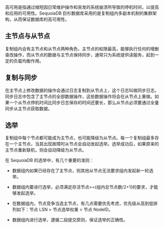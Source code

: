 [^_^]:
    高可用
    作者：杨磊
    时间：20190521
    评审意见
    王涛：
    许建辉：
    市场部：20190528


高可用是指通过缩短因日常维护操作和突发的系统崩溃所导致的停机时间，以提高和应用的可用性。SequoiaDB 巨杉数据库采用的是复制组内多副本机制的集群架构，从而保证数据库的高可用性。

主节点与从节点
----
复制组内会有主节点和从节点两种角色，主节点的权限最高，能够执行任何的增删查改操作，而从节点的数据与主节点保持同步，通常只为系统提供读服务，起到一定的负载均衡作用。

复制与同步
----

在主节点上修改数据的操作会通过日志复制到从节点上，这个日志叫做同步日志。同步日志中包含了主节点的全部数据操作，这些数据操作将会在从节点上重做。如果一个从节点停机时间比同步日志保存的时间还要长，那么从节点必须要通过全量同步从主节点获取数据。

选举
----

复制组中每个节点都可能成为主节点，也可能降级为从节点。每一个复制组最多存在一个主节点，当其出现故障时从节点会自动发起选举。选举成功后，如果原来的主节点重新联机，则会自动降级为从节点。

在 SequoiaDB 的选举中，有几个重要的准则：

- 数据组内如果已经存在了主节点，则其他从节点无法要求组内发起新一轮选举。

- 数据组内要进行选举，必须满足存活节点>=(组内总节点数/2+1)的要求，才能够发起选举。

- 在数据组内，节点竞争当选主节点，有几点需要优先考虑，优先级从高到低排列如下：节点 LSN > 节点选举权重 > 节点 NodeID。

- 数据组内进行选举，遵循二段提交原则，保证选举的正确性。

 